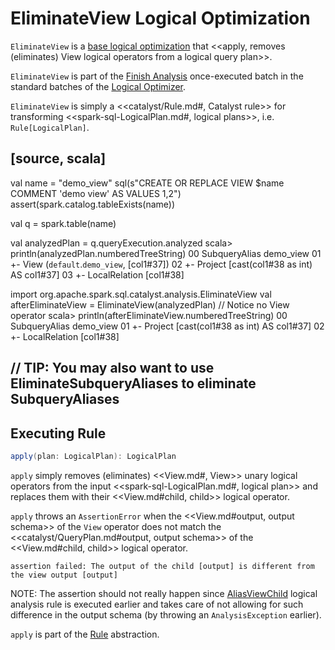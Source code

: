 # EliminateView Logical Optimization

`EliminateView` is a [base logical optimization](../catalyst/Optimizer.md#batches) that <<apply, removes (eliminates) View logical operators from a logical query plan>>.

`EliminateView` is part of the [Finish Analysis](../catalyst/Optimizer.md#Finish_Analysis) once-executed batch in the standard batches of the [Logical Optimizer](../catalyst/Optimizer.md).

`EliminateView` is simply a <<catalyst/Rule.md#, Catalyst rule>> for transforming <<spark-sql-LogicalPlan.md#, logical plans>>, i.e. `Rule[LogicalPlan]`.

[source, scala]
----
val name = "demo_view"
sql(s"CREATE OR REPLACE VIEW $name COMMENT 'demo view' AS VALUES 1,2")
assert(spark.catalog.tableExists(name))

val q = spark.table(name)

val analyzedPlan = q.queryExecution.analyzed
scala> println(analyzedPlan.numberedTreeString)
00 SubqueryAlias demo_view
01 +- View (`default`.`demo_view`, [col1#37])
02    +- Project [cast(col1#38 as int) AS col1#37]
03       +- LocalRelation [col1#38]

import org.apache.spark.sql.catalyst.analysis.EliminateView
val afterEliminateView = EliminateView(analyzedPlan)
// Notice no View operator
scala> println(afterEliminateView.numberedTreeString)
00 SubqueryAlias demo_view
01 +- Project [cast(col1#38 as int) AS col1#37]
02    +- LocalRelation [col1#38]

// TIP: You may also want to use EliminateSubqueryAliases to eliminate SubqueryAliases
----

## <span id="apply"> Executing Rule

```scala
apply(plan: LogicalPlan): LogicalPlan
```

`apply` simply removes (eliminates) <<View.md#, View>> unary logical operators from the input <<spark-sql-LogicalPlan.md#, logical plan>> and replaces them with their <<View.md#child, child>> logical operator.

`apply` throws an `AssertionError` when the <<View.md#output, output schema>> of the `View` operator does not match the <<catalyst/QueryPlan.md#output, output schema>> of the <<View.md#child, child>> logical operator.

```text
assertion failed: The output of the child [output] is different from the view output [output]
```

NOTE: The assertion should not really happen since [AliasViewChild](../logical-analysis-rules/AliasViewChild.md) logical analysis rule is executed earlier and takes care of not allowing for such difference in the output schema (by throwing an `AnalysisException` earlier).

`apply` is part of the [Rule](../catalyst/Rule.md#apply) abstraction.
